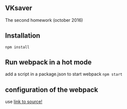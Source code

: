 ## VKsaver
The second homework (october 2016)

## Installation
`npm install`

## Run webpack in a hot mode
add a script in a package.json to start webpack
`npm start`

## configuration of the webpack
use [link to source!](https://robots.thoughtbot.com/setting-up-webpack-for-react-and-hot-module-replacement)
